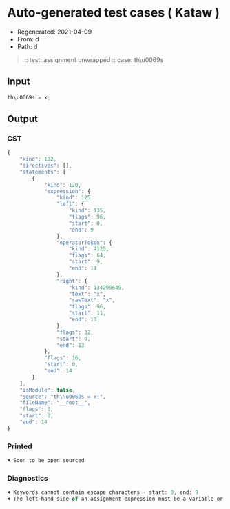 # Auto-generated test cases ( Kataw )
- Regenerated: 2021-04-09
- From: d
- Path: d
> :: test: assignment unwrapped
> :: case: th\u0069s
## Input

`````js
th\u0069s = x;
`````

## Output

### CST

```javascript
{
    "kind": 122,
    "directives": [],
    "statements": [
        {
            "kind": 120,
            "expression": {
                "kind": 125,
                "left": {
                    "kind": 135,
                    "flags": 96,
                    "start": 0,
                    "end": 9
                },
                "operatorToken": {
                    "kind": 4125,
                    "flags": 64,
                    "start": 9,
                    "end": 11
                },
                "right": {
                    "kind": 134299649,
                    "text": "x",
                    "rawText": "x",
                    "flags": 96,
                    "start": 11,
                    "end": 13
                },
                "flags": 32,
                "start": 0,
                "end": 13
            },
            "flags": 16,
            "start": 0,
            "end": 14
        }
    ],
    "isModule": false,
    "source": "th\\u0069s = x;",
    "fileName": "__root__",
    "flags": 0,
    "start": 0,
    "end": 14
}
```

### Printed

```javascript
✖ Soon to be open sourced
```

### Diagnostics

```javascript
✖ Keywords cannot contain escape characters - start: 0, end: 9
✖ The left-hand side of an assignment expression must be a variable or a property access - start: 9, end: 11

```

